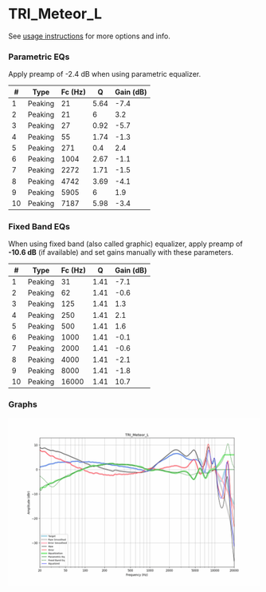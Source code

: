 # TRI_Meteor_L
See [usage instructions](https://github.com/jaakkopasanen/AutoEq#usage) for more options and info.

### Parametric EQs
Apply preamp of -2.4 dB when using parametric equalizer.

|   # | Type    |   Fc (Hz) |    Q |   Gain (dB) |
|-----|---------|-----------|------|-------------|
|   1 | Peaking |        21 | 5.64 |        -7.4 |
|   2 | Peaking |        21 | 6    |         3.2 |
|   3 | Peaking |        27 | 0.92 |        -5.7 |
|   4 | Peaking |        55 | 1.74 |        -1.3 |
|   5 | Peaking |       271 | 0.4  |         2.4 |
|   6 | Peaking |      1004 | 2.67 |        -1.1 |
|   7 | Peaking |      2272 | 1.71 |        -1.5 |
|   8 | Peaking |      4742 | 3.69 |        -4.1 |
|   9 | Peaking |      5905 | 6    |         1.9 |
|  10 | Peaking |      7187 | 5.98 |        -3.4 |

### Fixed Band EQs
When using fixed band (also called graphic) equalizer, apply preamp of **-10.6 dB** (if available) and set gains manually with these parameters.

|   # | Type    |   Fc (Hz) |    Q |   Gain (dB) |
|-----|---------|-----------|------|-------------|
|   1 | Peaking |        31 | 1.41 |        -7.1 |
|   2 | Peaking |        62 | 1.41 |        -0.6 |
|   3 | Peaking |       125 | 1.41 |         1.3 |
|   4 | Peaking |       250 | 1.41 |         2.1 |
|   5 | Peaking |       500 | 1.41 |         1.6 |
|   6 | Peaking |      1000 | 1.41 |        -0.1 |
|   7 | Peaking |      2000 | 1.41 |        -0.6 |
|   8 | Peaking |      4000 | 1.41 |        -2.1 |
|   9 | Peaking |      8000 | 1.41 |        -1.8 |
|  10 | Peaking |     16000 | 1.41 |        10.7 |

### Graphs
![](./TRI_Meteor_L.png)
